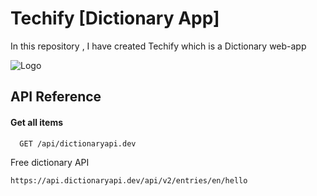 
# Techify   [Dictionary App]

In this repository , I have created Techify which is a Dictionary web-app



![Logo](https://w7.pngwing.com/pngs/635/157/png-transparent-oxford-english-dictionary-wiktionary-translation-dictionary-angle-english-text-thumbnail.png)


## API Reference

#### Get all items

```http
  GET /api/dictionaryapi.dev
```
Free dictionary API
```http
https://api.dictionaryapi.dev/api/v2/entries/en/hello
```





    